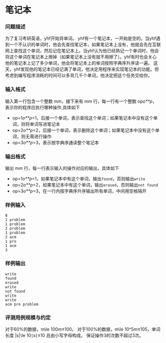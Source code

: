 # 笔记本



### 问题描述

为了复习考研英语，yhf开始背单词。
yhf有一个笔记本，一开始是空的。当yhf遇到一个不认识的单词时，他会先查找笔记本，如果笔记本上没有，他就会先在互联网上查找这个单词，然后记在笔记本上。当yhf认为他已经熟记一个单词时，他会将这个单词在笔记本上擦掉（如果笔记本上没有就不用擦了）。yhf有时也会关心他的笔记本上记了多少单词，他会将笔记本上的单词按照字典序升序读一遍。
这天，yhf发现他的笔记本已经记满了单词，他决定用程序来实现笔记本的功能。但考虑到编写程序消耗的时间可以多背几千个单词，他决定把这个任务交给你。

### 输入格式

输入第一行包含一个整数 m*m*，接下来有 m*m* 行，每一行有一个整数 op*o**p*，表示你的程序应执行哪种操作,具体如下

- op=1*o**p*=1，后接一个单词，表示查找这个单词；如果笔记本中没有这个单词，则将单词写进笔记本
- op=2*o**p*=2，后接一个单词，表示删除这个单词；如果笔记本中没有这个单词，则无需进行操作
- op=3*o**p*=3，表示按字典序通读整个笔记本



### 输出格式

输出 m*m* 行，每一行表示输入的操作对应的输出，具体如下

- op=1*o**p*=1，如果笔记本中有这个单词，输出`found`，否则输出`write`
- op=2*o**p*=2，如果笔记本中有这个单词，输出`erased`，否则输出`not found`
- op=3*o**p*=3，在一行内按字典序升序输出所有单词，中间用空格隔开

### 样例输入

```
8
1 problem
1 problem
2 problem
1 problem
2 acm
1 pro
1 acm
3
```



### 样例输出

```
write
found
erased
write
not found
write
write
acm pro problem
```



### 评测用例规模与约定

对于60%的数据，m\le 100*m*≤100。
对于100%的数据，m\le 10^5*m*≤105，单词长度 |s|\le 10∣*s*∣≤10 且由小写字母构成。
保证操作3的次数不超过3次。